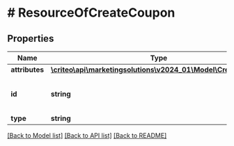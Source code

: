 # # ResourceOfCreateCoupon

## Properties

Name | Type | Description | Notes
------------ | ------------- | ------------- | -------------
**attributes** | [**\criteo\api\marketingsolutions\v2024_01\Model\CreateCoupon**](CreateCoupon.md) |  | [optional]
**id** | **string** | Unique identifier of this resource. | [optional]
**type** | **string** |  | [optional]

[[Back to Model list]](../../README.md#models) [[Back to API list]](../../README.md#endpoints) [[Back to README]](../../README.md)

